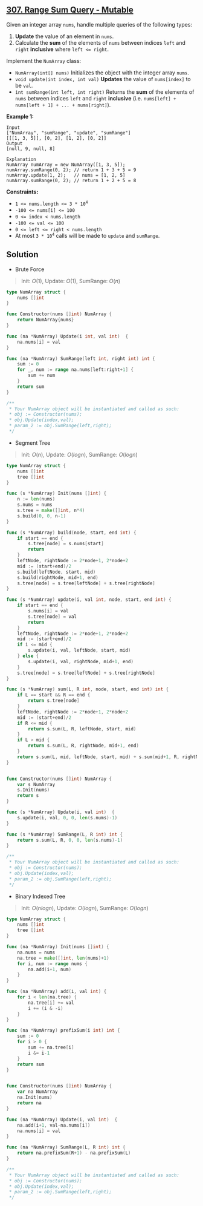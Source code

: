 ## [307. Range Sum Query - Mutable](https://leetcode.com/problems/range-sum-query-mutable/)


Given an integer array `nums`, handle multiple queries of the following types:

1.  **Update** the value of an element in `nums`.
2.  Calculate the **sum** of the elements of `nums` between indices `left` and `right` **inclusive** where `left <= right`.

Implement the `NumArray` class:

*   `NumArray(int[] nums)` Initializes the object with the integer array `nums`.
*   `void update(int index, int val)` **Updates** the value of `nums[index]` to be `val`.
*   `int sumRange(int left, int right)` Returns the **sum** of the elements of `nums` between indices `left` and `right` **inclusive** (i.e. `nums[left] + nums[left + 1] + ... + nums[right]`).

**Example 1:**

```
Input
["NumArray", "sumRange", "update", "sumRange"]
[[[1, 3, 5]], [0, 2], [1, 2], [0, 2]]
Output
[null, 9, null, 8]

Explanation
NumArray numArray = new NumArray([1, 3, 5]);
numArray.sumRange(0, 2); // return 1 + 3 + 5 = 9
numArray.update(1, 2);   // nums = [1, 2, 5]
numArray.sumRange(0, 2); // return 1 + 2 + 5 = 8
```

**Constraints:**

*   <code>1 <= nums.length <= 3 * 10<sup>4</sup></code>
*   `-100 <= nums[i] <= 100`
*   `0 <= index < nums.length`
*   `-100 <= val <= 100`
*   `0 <= left <= right < nums.length`
*   At most <code>3 * 10<sup>4</sup></code> calls will be made to `update` and `sumRange`.



## Solution

- Brute Force

> Init: $O(1)$, Update: $O(1)$, SumRange: $O(n)$ 

```go
type NumArray struct {
    nums []int
}

func Constructor(nums []int) NumArray {
    return NumArray{nums}
}

func (na *NumArray) Update(i int, val int)  {
    na.nums[i] = val
}

func (na *NumArray) SumRange(left int, right int) int {
    sum := 0
    for _, num := range na.nums[left:right+1] {
        sum += num
    }
    return sum
}

/**
 * Your NumArray object will be instantiated and called as such:
 * obj := Constructor(nums);
 * obj.Update(index,val);
 * param_2 := obj.SumRange(left,right);
 */
```



- Segment Tree

> Init: $O(n)$, Update: $O(logn)$, SumRange: $O(logn)$ 

```go
type NumArray struct {
    nums []int
    tree []int
}

func (s *NumArray) Init(nums []int) {
    n := len(nums)
    s.nums = nums
    s.tree = make([]int, n*4)
    s.build(0, 0, n-1)
}

func (s *NumArray) build(node, start, end int) {
    if start == end {
        s.tree[node] = s.nums[start]
        return
    }
    leftNode, rightNode := 2*node+1, 2*node+2
    mid := (start+end)/2
    s.build(leftNode, start, mid)
    s.build(rightNode, mid+1, end)
    s.tree[node] = s.tree[leftNode] + s.tree[rightNode]
}

func (s *NumArray) update(i, val int, node, start, end int) {
    if start == end {
        s.nums[i] = val
        s.tree[node] = val
        return
    }
    leftNode, rightNode := 2*node+1, 2*node+2
    mid := (start+end)/2
    if i <= mid {
        s.update(i, val, leftNode, start, mid)
    } else {
        s.update(i, val, rightNode, mid+1, end)
    }
    s.tree[node] = s.tree[leftNode] + s.tree[rightNode]
}

func (s *NumArray) sum(L, R int, node, start, end int) int {
	if L == start && R == end {
		return s.tree[node]
	}
	leftNode, rightNode := 2*node+1, 2*node+2
	mid := (start+end)/2
	if R <= mid {
		return s.sum(L, R, leftNode, start, mid)
	}
	if L > mid {
		return s.sum(L, R, rightNode, mid+1, end)
	}
	return s.sum(L, mid, leftNode, start, mid) + s.sum(mid+1, R, rightNode, mid+1, end)
}


func Constructor(nums []int) NumArray {
    var s NumArray
    s.Init(nums)
    return s
}

func (s *NumArray) Update(i, val int)  {
    s.update(i, val, 0, 0, len(s.nums)-1)
}

func (s *NumArray) SumRange(L, R int) int {
    return s.sum(L, R, 0, 0, len(s.nums)-1)
}

/**
 * Your NumArray object will be instantiated and called as such:
 * obj := Constructor(nums);
 * obj.Update(index,val);
 * param_2 := obj.SumRange(left,right);
 */
```



- Binary Indexed Tree

> Init: $O(nlogn)$, Update: $O(logn)$, SumRange: $O(logn)$ 

```go
type NumArray struct {
    nums []int
    tree []int
}

func (na *NumArray) Init(nums []int) {
    na.nums = nums
    na.tree = make([]int, len(nums)+1)
    for i, num := range nums {
        na.add(i+1, num)
    }
}

func (na *NumArray) add(i, val int) {
    for i < len(na.tree) {
        na.tree[i] += val
        i += (i & -i)
    }
}

func (na *NumArray) prefixSum(i int) int {
    sum := 0
    for i > 0 {
        sum += na.tree[i]
        i &= i-1
    }
    return sum
}


func Constructor(nums []int) NumArray {
    var na NumArray
    na.Init(nums)
    return na
}

func (na *NumArray) Update(i, val int)  {
    na.add(i+1, val-na.nums[i])
    na.nums[i] = val
}

func (na *NumArray) SumRange(L, R int) int {
    return na.prefixSum(R+1) - na.prefixSum(L)
}

/**
 * Your NumArray object will be instantiated and called as such:
 * obj := Constructor(nums);
 * obj.Update(index,val);
 * param_2 := obj.SumRange(left,right);
 */
```

